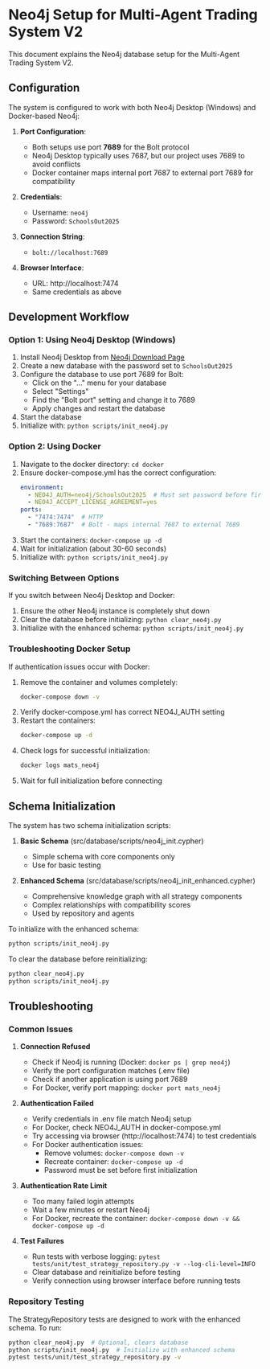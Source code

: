 # Neo4j Setup for Multi-Agent Trading System V2

This document explains the Neo4j database setup for the Multi-Agent Trading System V2.

## Configuration

The system is configured to work with both Neo4j Desktop (Windows) and Docker-based Neo4j:

1. **Port Configuration**: 
   - Both setups use port **7689** for the Bolt protocol
   - Neo4j Desktop typically uses 7687, but our project uses 7689 to avoid conflicts
   - Docker container maps internal port 7687 to external port 7689 for compatibility

2. **Credentials**:
   - Username: `neo4j`
   - Password: `SchoolsOut2025`

3. **Connection String**:
   - `bolt://localhost:7689`
   
4. **Browser Interface**:
   - URL: http://localhost:7474
   - Same credentials as above

## Development Workflow

### Option 1: Using Neo4j Desktop (Windows)

1. Install Neo4j Desktop from [Neo4j Download Page](https://neo4j.com/download/)
2. Create a new database with the password set to `SchoolsOut2025`
3. Configure the database to use port 7689 for Bolt:
   - Click on the "..." menu for your database
   - Select "Settings"
   - Find the "Bolt port" setting and change it to 7689
   - Apply changes and restart the database
4. Start the database
5. Initialize with: `python scripts/init_neo4j.py`

### Option 2: Using Docker

1. Navigate to the docker directory: `cd docker`
2. Ensure docker-compose.yml has the correct configuration:
   ```yaml
   environment:
     - NEO4J_AUTH=neo4j/SchoolsOut2025  # Must set password before first initialization
     - NEO4J_ACCEPT_LICENSE_AGREEMENT=yes
   ports:
     - "7474:7474"  # HTTP
     - "7689:7687"  # Bolt - maps internal 7687 to external 7689
   ```
3. Start the containers: `docker-compose up -d`
4. Wait for initialization (about 30-60 seconds)
5. Initialize with: `python scripts/init_neo4j.py`

### Switching Between Options

If you switch between Neo4j Desktop and Docker:
1. Ensure the other Neo4j instance is completely shut down
2. Clear the database before initializing: `python clear_neo4j.py`
3. Initialize with the enhanced schema: `python scripts/init_neo4j.py`

### Troubleshooting Docker Setup

If authentication issues occur with Docker:
1. Remove the container and volumes completely:
   ```bash
   docker-compose down -v
   ```
2. Verify docker-compose.yml has correct NEO4J_AUTH setting
3. Restart the containers:
   ```bash
   docker-compose up -d
   ```
4. Check logs for successful initialization:
   ```bash
   docker logs mats_neo4j
   ```
5. Wait for full initialization before connecting

## Schema Initialization

The system has two schema initialization scripts:

1. **Basic Schema** (src/database/scripts/neo4j_init.cypher)
   - Simple schema with core components only
   - Use for basic testing

2. **Enhanced Schema** (src/database/scripts/neo4j_init_enhanced.cypher)
   - Comprehensive knowledge graph with all strategy components
   - Complex relationships with compatibility scores
   - Used by repository and agents

To initialize with the enhanced schema:
```bash
python scripts/init_neo4j.py
```

To clear the database before reinitializing:
```bash
python clear_neo4j.py
python scripts/init_neo4j.py
```

## Troubleshooting

### Common Issues

1. **Connection Refused**
   - Check if Neo4j is running (Docker: `docker ps | grep neo4j`)
   - Verify the port configuration matches (.env file)
   - Check if another application is using port 7689
   - For Docker, verify port mapping: `docker port mats_neo4j`

2. **Authentication Failed**
   - Verify credentials in .env file match Neo4j setup
   - For Docker, check NEO4J_AUTH in docker-compose.yml
   - Try accessing via browser (http://localhost:7474) to test credentials
   - For Docker authentication issues:
     * Remove volumes: `docker-compose down -v`
     * Recreate container: `docker-compose up -d`
     * Password must be set before first initialization

3. **Authentication Rate Limit**
   - Too many failed login attempts
   - Wait a few minutes or restart Neo4j
   - For Docker, recreate the container: `docker-compose down -v && docker-compose up -d`

4. **Test Failures**
   - Run tests with verbose logging: `pytest tests/unit/test_strategy_repository.py -v --log-cli-level=INFO`
   - Clear database and reinitialize before testing
   - Verify connection using browser interface before running tests

### Repository Testing

The StrategyRepository tests are designed to work with the enhanced schema. To run:

```bash
python clear_neo4j.py  # Optional, clears database
python scripts/init_neo4j.py  # Initialize with enhanced schema
pytest tests/unit/test_strategy_repository.py -v
```